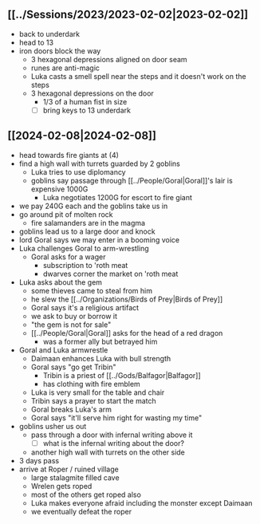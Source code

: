 ## [[../Sessions/2023/2023-02-02|2023-02-02]]
- back to underdark
- head to 13
- iron doors block the way
	- 3 hexagonal depressions aligned on door seam
	- runes are anti-magic
	- Luka casts a smell spell near the steps and it doesn't work on the steps
	- 3 hexagonal depressions on the door
		- 1/3 of a human fist in size
		- [ ] bring keys to 13 underdark

## [[2024-02-08|2024-02-08]]
- head towards fire giants at (4)
- find a high wall with turrets guarded by 2 goblins
	- Luka tries to use diplomancy
	- goblins say passage through [[../People/Goral|Goral]]'s lair is expensive 1000G
		- Luka negotiates 1200G for escort to fire giant
- we pay 240G each and the goblins take us in
- go around pit of molten rock
	- fire salamanders are in the magma
- goblins lead us to a large door and knock
- lord Goral says we may enter in a booming voice
- Luka challenges Goral to arm-wrestling
	- Goral asks for a wager
		- subscription to 'roth meat
		- dwarves corner the market on 'roth meat
- Luka asks about the gem
	- some thieves came to steal from him
	- he slew the [[../Organizations/Birds of Prey|Birds of Prey]]
	- Goral says it's a religious artifact
	- we ask to buy or borrow it
	- "the gem is not for sale"
	- [[../People/Goral|Goral]] asks for the head of a red dragon
		- was a former ally but betrayed him
- Goral and Luka armwrestle
	- Daimaan enhances Luka with bull strength
	- Goral says "go get Tribin"
		- Tribin is a priest of [[../Gods/Balfagor|Balfagor]]
		- has clothing with fire emblem
	- Luka is very small for the table and chair
	- Tribin says a prayer to start the match
	- Goral breaks Luka's arm
	- Goral says "it'll serve him right for wasting my time"
- goblins usher us out
	- pass through a door with infernal writing above it
		- [ ] what is the infernal writing about the door?
	- another high wall with turrets on the other side
- 3 days pass
- arrive at Roper / ruined village
	- large stalagmite filled cave
	- Wrelen gets roped
	- most of the others get roped also
	- Luka makes everyone afraid including the monster except Daimaan
	- we eventually defeat the roper
